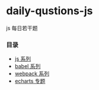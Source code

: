 # daily-qustions-js

js 每日若干题

### 目录

- [js 系列](https://github.com/xiaotangdou/daily-question-js/blob/master/category/js.md)
- [babel 系列](https://github.com/xiaotangdou/daily-question-js/blob/master/category/babel.md)
- [webpack 系列](https://github.com/xiaotangdou/daily-question-js/blob/master/category/webpack.md)
- [echarts 专题](https://github.com/xiaotangdou/daily-question-js/blob/master/category/echarts.md)
